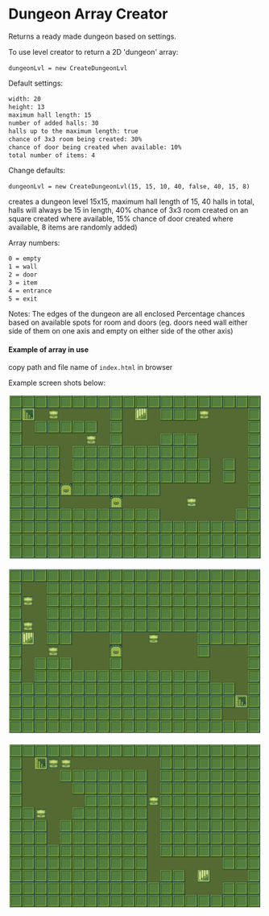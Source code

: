 # Dungeon Array Creator

Returns a ready made dungeon based on settings.

To use level creator to return a 2D 'dungeon' array:

`dungeonLvl = new CreateDungeonLvl`

Default settings:
```
width: 20
height: 13
maximum hall length: 15
number of added halls: 30
halls up to the maximum length: true
chance of 3x3 room being created: 30%
chance of door being created when available: 10%
total number of items: 4
```

Change defaults:

`dungeonLvl = new CreateDungeonLvl(15, 15, 10, 40, false, 40, 15, 8)`

creates a dungeon level 15x15, maximum hall length of 15, 40 halls in total, halls will always be 15 in length, 40% chance of 3x3 room created on an square created where available, 15% chance of door created where available, 8 items are randomly added)

Array numbers:
```
0 = empty
1 = wall
2 = door
3 = item
4 = entrance
5 = exit
```


Notes:
The edges of the dungeon are all enclosed
Percentage chances based on available spots for room and doors (eg. doors need wall either side of them on one axis and empty on either side of the other axis)

#### Example of array in use

copy path and file name of `index.html` in browser

Example screen shots below:

 ![Image description](./public/ScreenShot1.png)

 ![Image description](./public/ScreenShot2.png)

 ![Image description](./public/ScreenShot3.png)
